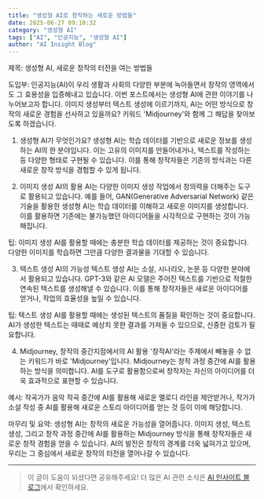 ```yaml
---
title: "생성형 AI로 창작하는 새로운 방법들"
date: 2025-06-27 09:10:32
category: "생성형 AI"
tags: ["AI", "인공지능", "생성형 AI"]
author: "AI Insight Blog"
---
```


제목: 생성형 AI, 새로운 창작의 터전을 여는 방법들

도입부:
인공지능(AI)이 우리 생활과 사회의 다양한 부분에 녹아들면서 창작의 영역에서도 그 효용성을 입증해내고 있습니다. 이번 포스트에서는 생성형 AI에 관한 이야기를 나누어보고자 합니다. 이미지 생성부터 텍스트 생성에 이르기까지, AI는 어떤 방식으로 창작의 새로운 경험을 선사하고 있을까요? 키워드 'Midjourney'와 함께 그 해답을 찾아보도록 하겠습니다.

1. 생성형 AI가 무엇인가요?
생성형 AI는 학습 데이터를 기반으로 새로운 정보를 생성하는 AI의 한 분야입니다. 이는 고유의 이미지를 만들어내거나, 텍스트를 작성하는 등 다양한 형태로 구현될 수 있습니다. 이를 통해 창작자들은 기존의 방식과는 다른 새로운 창작 방식을 경험할 수 있게 됩니다.

2. 이미지 생성 AI의 활용
AI는 다양한 이미지 생성 작업에서 창의력을 더해주는 도구로 활용되고 있습니다. 예를 들어, GAN(Generative Adversarial Network) 같은 기술을 활용한 생성형 AI는 학습 데이터를 이해하고 새로운 이미지를 생성합니다. 이를 활용하면 기존에는 불가능했던 아이디어들을 시각적으로 구현하는 것이 가능해집니다.

팁: 이미지 생성 AI를 활용할 때에는 충분한 학습 데이터를 제공하는 것이 중요합니다. 다양한 이미지를 학습하면 그만큼 다양한 결과물을 기대할 수 있습니다.

3. 텍스트 생성 AI의 가능성
텍스트 생성 AI는 소설, 시나리오, 논문 등 다양한 분야에서 활용되고 있습니다. GPT-3와 같은 AI 모델은 주어진 텍스트를 기반으로 적절한 연속된 텍스트를 생성해낼 수 있습니다. 이를 통해 창작자들은 새로운 아이디어를 얻거나, 작업의 효율성을 높일 수 있습니다.

팁: 텍스트 생성 AI를 활용할 때에는 생성된 텍스트의 품질을 확인하는 것이 중요합니다. AI가 생성한 텍스트는 때때로 예상치 못한 결과를 가져올 수 있으므로, 신중한 검토가 필요합니다.

4. Midjourney, 창작의 중간지점에서의 AI 활용
'창작AI'라는 주제에서 빼놓을 수 없는 키워드가 바로 'Midjourney'입니다. Midjourney는 창작 과정 중간에 AI를 활용하는 방식을 의미합니다. AI를 도구로 활용함으로써 창작자는 자신의 아이디어를 더욱 효과적으로 표현할 수 있습니다.

예시: 작곡가가 음악 작곡 중간에 AI를 활용해 새로운 멜로디 라인을 제안받거나, 작가가 소설 작성 중 AI를 활용해 새로운 스토리 아이디어를 얻는 것 등이 이에 해당합니다.

마무리 및 요약:
생성형 AI는 창작의 새로운 가능성을 열어줍니다. 이미지 생성, 텍스트 생성, 그리고 창작 과정 중간에 AI를 활용하는 Midjourney 방식을 통해 창작자들은 새로운 창작 경험을 얻을 수 있습니다. AI의 발전은 창작의 경계를 더욱 넓혀가고 있으며, 우리는 그 중심에서 새로운 창작의 터전을 열어나갈 수 있습니다.

---

> 이 글이 도움이 되셨다면 공유해주세요! 
> 더 많은 AI 관련 소식은 [AI 인사이트 블로그](https://tonyhwang1004.github.io/ai-insight-blog)에서 확인하세요.
